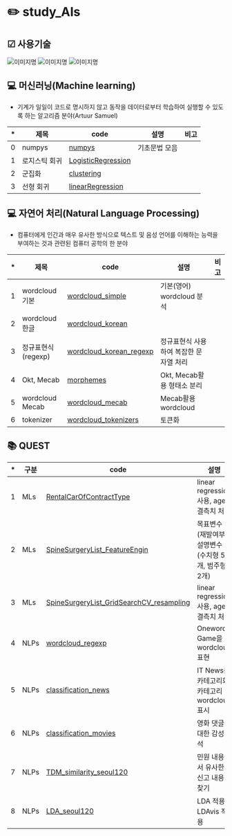 # ✏️ study_AIs

## ☑ 사용기술
<img alt="이미지명" src ="https://img.shields.io/badge/PYTHON-3776AB.svg?&style=for-the-badge&logo=PYTHON&logoColor=white"/> <img alt="이미지명" src ="https://img.shields.io/badge/visual studio code-007ACC.svg?&style=for-the-badge&logo=visualstudiocode&logoColor=white"/> <img alt="이미지명" src ="https://img.shields.io/badge/google colab-F9AB00.svg?&style=for-the-badge&logo=googlecolab&logoColor=white"/>


## 💻 머신러닝(Machine learning)
- 기계가 일일이 코드로 명시하지 않고 동작을 데이터로부터 학습하여 실행할 수 있도록 하는 알고리즘 분야(Artuur Samuel)

|*|제목|code|설명|비고|
|--|--|--|--|--|
|0|numpys|[numpys](./docs/MLs/numpys.py)|기초문법 모음|||
|1|로지스틱 회귀|[LogisticRegression](./docs/MLs/classfications/01_LogisticRegression_simple.ipynb)|||
|2|군집화|[clustering](./docs/MLs/clusterings/01_clustering_simple.ipynb)|||
|3|선형 회귀|[linearRegression](./docs/MLs/Regression/01_linearRegression_simple.ipynb)|||


## 💻 자연어 처리(Natural Language Processing)
- 컴퓨터에게 인간과 매우 유사한 방식으로 텍스트 및 음성 언어를 이해하는 능력을 부여하는 것과 관련된 컴퓨터 공학의 한 분야

|*|제목|code|설명|비고|
|--|--|--|--|--|
|1|wordcloud 기본|[wordcloud_simple](./docs/NLPs/wordcloud_simple.py)|기본(영어) wordcloud 분석|||
|2|wordcloud 한글|[wordcloud_korean](./docs/NLPs/wordcloud_korean.ipynb)|||
|3|정규표현식(regexp)|[wordcloud_korean_regexp](./docs/NLPs/wordcloud_korean_regexp.ipynb)|정규표현식 사용하여 복잡한 문자열 처리||
|4|Okt, Mecab|[morphemes](./docs/NLPs/morphemes.ipynb)|Okt, Mecab활용 형태소 분리|||
|5|wordcloud Mecab|[wordcloud_mecab](./docs/NLPs/wordcloud_korean_mecab.ipynb)|Mecab활용 wordcloud|||
|6|tokenizer|[wordcloud_tokenizers](./docs/NLPs/wordcloud_korean_tokenizers.ipynb)|토큰화|||


## 📚 QUEST
|*|구분|code|설명|비고|
|--|--|--|--|--|
|1|MLs|[RentalCarOfContractType](./docs/quests/MLs/RentalCarOfContractType.ipynb)|linear regression 사용, age 결측치 처리||
|2|MLs|[SpineSurgeryList_FeatureEngin](./docs/quests/MLs/SpineSurgeryList_FeatureEngin.ipynb)|목표변수(재발여부), 설명변수(수치형 5개, 범주형 2개)||
|3|MLs|[SpineSurgeryList_GridSearchCV_resampling](./docs/quests/MLs/SpineSurgeryList_GridSearchCV_resampling.ipynb)|linear regression 사용, age 결측치 처리|resampling 종류에 따른 F1 score 변화 관찰|
|4|NLPs|[wordcloud_regexp](./docs/quests/NLPs/wordcloud_regexp.ipynb)|Oneword Game을 wordcloud 표현|본인 작성 내용만 변환(values(list) 활용), 상위 30단어만 표시|
|5|NLPs|[classification_news](./docs/quests/NLPs/classification_news.ipynb)|IT News를 카테고리화, 카테고리 wordcloud 표시|학습된 모델을 pickle로 불러옴|
|6|NLPs|[classification_movies](./docs/quests/NLPs/classification_movies.ipynb)|영화 댓글에 대한 감성분석|classification_report로 model 성능 확인|
|7|NLPs|[TDM_similarity_seoul120](./docs/quests/NLPs/TDM_similarity_seoul120.ipynb.ipynb)|민원 내용에서 유사한 신고 내용 찾기||
|8|NLPs|[LDA_seoul120](./docs/quests/NLPs/LDA_seoul120.ipynb.ipynb)|LDA 적용과 LDAvis 적용||



